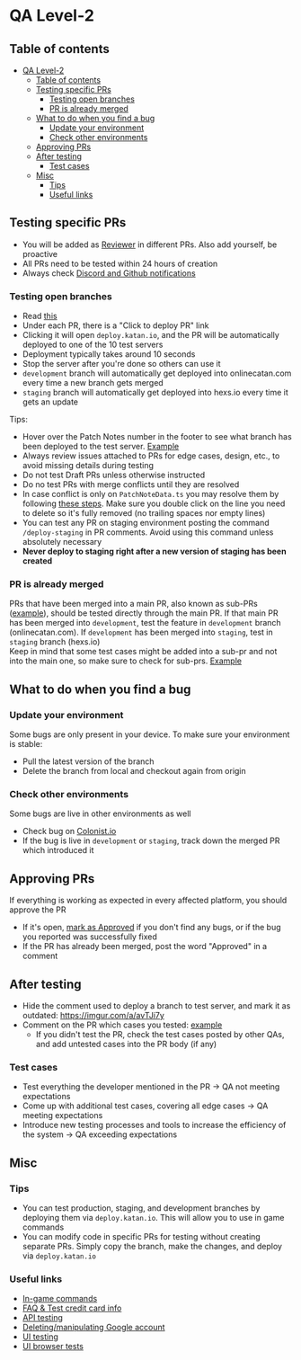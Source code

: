 # QA Level-2

## Table of contents

- [QA Level-2](#qa-level-2)
  - [Table of contents](#table-of-contents)
  - [Testing specific PRs](#testing-specific-prs)
    - [Testing open branches](#testing-open-branches)
    - [PR is already merged](#pr-is-already-merged)
  - [What to do when you find a bug](#what-to-do-when-you-find-a-bug)
    - [Update your environment](#update-your-environment)
    - [Check other environments](#check-other-environments)
  - [Approving PRs](#approving-prs)
  - [After testing](#after-testing)
    - [Test cases](#test-cases)
  - [Misc](#misc)
    - [Tips](#tips)
    - [Useful links](#useful-links)

## Testing specific PRs

- You will be added as [Reviewer](https://i.imgur.com/0UjzJEH.png) in different PRs. Also add yourself, be proactive
- All PRs need to be tested within 24 hours of creation
- Always check [Discord and Github notifications]([https://i.imgur.com/mTVGKOr.png](https://github.com/colonistio/katan/blob/development/docs/welcome/how-to-use-discord-and-github.md#notifications))

### Testing open branches
- Read [this](../welcome/test-deployments.md) 
- Under each PR, there is a "Click to deploy PR" link
- Clicking it will open `deploy.katan.io`, and the PR will be automatically deployed to one of the 10 test servers
- Deployment typically takes around 10 seconds
- Stop the server after you're done so others can use it
- `development` branch will automatically get deployed into onlinecatan.com every time a new branch gets merged
- `staging` branch will automatically get deployed into hexs.io every time it gets an update

Tips:
- Hover over the Patch Notes number in the footer to see what branch has been deployed to the test server. [Example](https://i.imgur.com/TWsFpg8.png)  
- Always review issues attached to PRs for edge cases, design, etc., to avoid missing details during testing
- Do not test Draft PRs unless otherwise instructed  
- Do no test PRs with merge conflicts until they are resolved
- In case conflict is only on `PatchNoteData.ts` you may resolve them by following [these steps](https://www.loom.com/share/e0bcb7b2544c44dda58f761918564b4b?sid=1ae4c90b-73cf-4577-9549-f90129ffc985). Make sure you double click on the line you need to delete so it's fully removed (no trailing spaces nor empty lines)  
- You can test any PR on staging environment posting the command `/deploy-staging` in PR comments. Avoid using this command unless absolutely necessary
- **Never deploy to staging right after a new version of staging has been created**

### PR is already merged

PRs that have been merged into a main PR, also known as sub-PRs ([example](https://i.imgur.com/v4AyEtP.png)), should be tested directly through the main PR. If that main PR has been merged into `development`, test the feature in `development` branch (onlinecatan.com). If `development` has been merged into `staging`, test in `staging` branch (hexs.io)  
Keep in mind that some test cases might be added into a sub-pr and not into the main one, so make sure to check for sub-prs. [Example](https://github.com/colonistio/katan/pull/13914)
## What to do when you find a bug

### Update your environment

Some bugs are only present in your device. To make sure your environment is stable:

- Pull the latest version of the branch
- Delete the branch from local and checkout again from origin

### Check other environments

Some bugs are live in other environments as well

- Check bug on [Colonist.io](https://colonist.io/)
- If the bug is live in `development` or `staging`, track down the merged PR which introduced it

## Approving PRs

If everything is working as expected in every affected platform, you should approve the PR

- If it's open, [mark as Approved](https://i.imgur.com/RE1pgfb.png) if you don't find any bugs, or if the bug you reported was successfully fixed
- If the PR has already been merged, post the word "Approved" in a comment

## After testing

- Hide the comment used to deploy a branch to test server, and mark it as outdated: https://imgur.com/a/avTJi7y  
- Comment on the PR which cases you tested: [example](https://github.com/colonistio/katan/pull/13655#issuecomment-1787747672)
  - If you didn't test the PR, check the test cases posted by other QAs, and add untested cases into the PR body (if any)
 
### Test cases

- Test everything the developer mentioned in the PR -> QA not meeting expectations
- Come up with additional test cases, covering all edge cases -> QA meeting expectations
- Introduce new testing processes and tools to increase the efficiency of the system -> QA exceeding expectations

## Misc

### Tips 
- You can test production, staging, and development branches by deploying them via `deploy.katan.io`. This will allow you to use in game commands
- You can modify code in specific PRs for testing without creating separate PRs. Simply copy the branch, make the changes, and deploy via `deploy.katan.io`

### Useful links

- [In-game commands](./../welcome/in-game-commands.md)
- [FAQ & Test credit card info](https://github.com/colonistio/katan/blob/development/docs/misc/faq.md)
- [API testing](./../testing/api-testing.md)
- [Deleting/manipulating Google account](https://www.loom.com/share/96056ce7c0fa40d8b252d3d37cd60e7e)
- [UI testing](./../testing/ui-testing.md)
- [UI browser tests](./../testing/ui-browser-tests.md)
